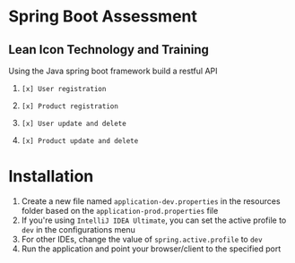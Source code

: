 # Spring Boot Assessment

## Lean Icon Technology and Training


Using the Java spring boot framework build a restful API

1.     [x] User registration

2.     [x] Product registration

3.     [x] User update and delete

4.     [x] Product update and delete

# Installation

1. Create a new file named `application-dev.properties` in the resources folder based on the `application-prod.properties` file
2. If you're using `IntelliJ IDEA Ultimate`, you can set the active profile to `dev` in the configurations menu
3. For other IDEs, change the value of `spring.active.profile` to `dev`
4. Run the application and point your browser/client to the specified port